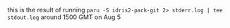 this is the result of running `paru -S idris2-pack-git 2> stderr.log | tee stdout.log` around 1500 GMT on Aug 5

